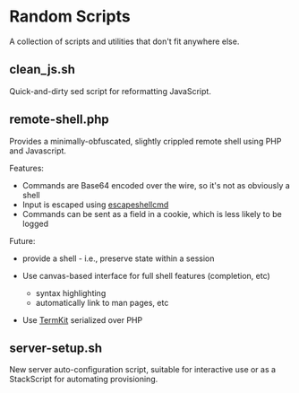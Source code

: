 # Random Scripts

A collection of scripts and utilities that don't fit anywhere else.

## clean_js.sh

Quick-and-dirty sed script for reformatting JavaScript.

## remote-shell.php

Provides a minimally-obfuscated, slightly crippled remote shell using PHP and
Javascript.

Features:

  * Commands are Base64 encoded over the wire, so it's not as obviously a shell    
  * Input is escaped using <a href="http://php.net/escapeshellcmd">escapeshellcmd</a>
  * Commands can be sent as a field in a cookie, which is less likely to be logged

Future:

  * provide a shell - i.e., preserve state within a session
  * Use canvas-based interface for full shell features (completion, etc)

    * syntax highlighting
    * automatically link to man pages, etc
  * Use <a href="https://github.com/unconed/TermKit">TermKit</a> serialized over PHP

## server-setup.sh

New server auto-configuration script, suitable for interactive use or as a StackScript for automating provisioning.